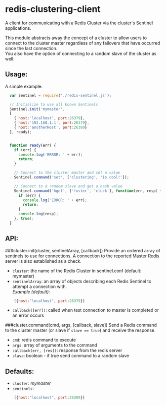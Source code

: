 redis-clustering-client
=======================

A client for communicating with a Redis Cluster via the cluster's Sentinel 
applications.

This module abstracts away the concept of a cluster to allow users to connect to 
the cluster master regardless of any failovers that have occurred since the last 
connection.  
You also have the option of connecting to a random slave of the cluster as well.  


Usage:
------

A simple example:

```js
  var Sentinel = require('./redis-sentinel.js');

  // Initialize to use all known Sentinels
  Sentinel.init('mymaster', 
  [
    { host:'localhost', port:26379},
    { host:'192.168.1.1', port:26379},
    { host:'anotherHost', port:26380}
  ], ready);


  function ready(err) {
    if (err) {
      console.log('ERROR: ' + err);
      return;
    }

    // Connect to the cluster master and set a value
    Sentinel.command('set', ['clustering', 'is cool!']);

    // Connect to a random slave and get a hash value
    Sentinel.command('hget', ['fuster', 'cluck'], function(err, resp) {
      if (err) {
        console.log('ERROR: ' + err);
        return;
      }
      console.log(resp);
    }, true);
  }
```  


API:
----

###cluster.init(cluster, sentinelArray, [callback])
Provide an ordered array of sentinels to use for connections. A connection to 
the reported Master Redis server is also established as a check.

* `cluster`: the name of the Redis Cluster in sentinel.conf (default: mymaster)
* `sentinelArray`: an array of objects describing each Redis Sentinel to attempt 
a connection with.  
*Example (default):* 
```js
    [{host:"localhost", port:26379}]
```
* `callback([err])`: called when test connection to master is completed or an error 
occurs

###cluster.command(cmd, args, [callback, slave])
Send a Redis command to the cluster master (or slave if `slave == true`) and 
receive the response.

* `cmd`: redis command to execute
* `args`: array of arguments to the command
* `callback(err, [res])`: response from the redis server
* `slave`: boolean - if true send command to a random slave


Defaults:
---------

* `cluster`: *mymaster*
* `sentinels`:
```js
    [{host:"localhost", port:26389}]
```
